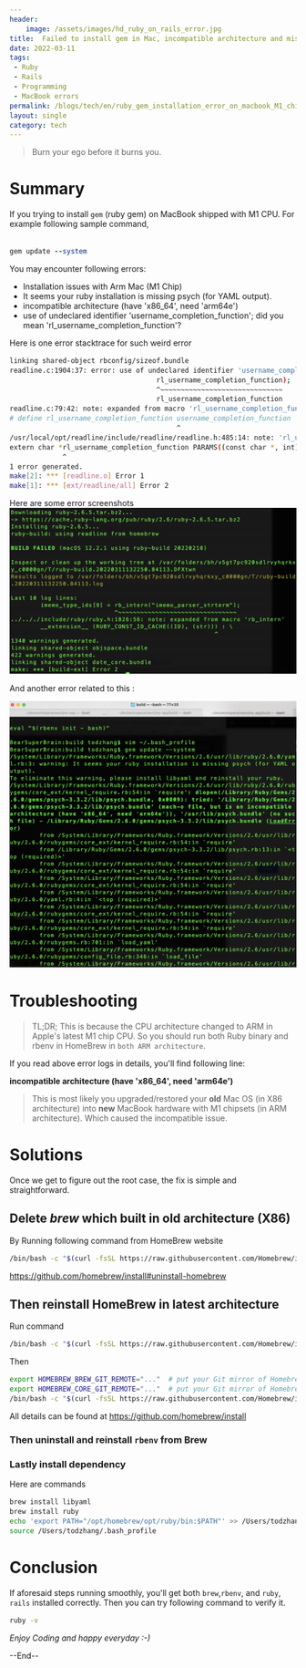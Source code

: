 ```yaml
---
header:
    image: /assets/images/hd_ruby_on_rails_error.jpg
title:  Failed to install gem in Mac, incompatible architecture and missing psych
date: 2022-03-11
tags:
 - Ruby
 - Rails
 - Programming
 - MacBook errors
permalink: /blogs/tech/en/ruby_gem_installation_error_on_macbook_M1_chips_CPU
layout: single
category: tech
---
```

> Burn your ego before it burns you.

# Summary
If you trying to install `gem` (ruby gem) on MacBook shipped with M1 CPU. For example following sample command, 

```ruby

gem update --system
```
You may encounter following errors:

 - Installation issues with Arm Mac (M1 Chip)
 - It seems your ruby installation is missing psych (for YAML output).
 - incompatible architecture (have 'x86_64', need 'arm64e')
 - use of undeclared identifier 'username_completion_function'; did you mean 'rl_username_completion_function'?

Here is one error stacktrace for such weird error
```bash
linking shared-object rbconfig/sizeof.bundle
readline.c:1904:37: error: use of undeclared identifier 'username_completion_function'; did you mean 'rl_username_completion_function'?
                                    rl_username_completion_function);
                                    ^~~~~~~~~~~~~~~~~~~~~~~~~~~~~~~
                                    rl_username_completion_function
readline.c:79:42: note: expanded from macro 'rl_username_completion_function'
# define rl_username_completion_function username_completion_function
                                         ^
/usr/local/opt/readline/include/readline/readline.h:485:14: note: 'rl_username_completion_function' declared here
extern char *rl_username_completion_function PARAMS((const char *, int));
             ^
1 error generated.
make[2]: *** [readline.o] Error 1
make[1]: *** [ext/readline/all] Error 2
```

Here are some error screenshots
![](/assets/images/ruby_gem_errors_m1_2.png)


And another error related to this :

![](/assets/images/ruby_gem_errors_m1.png)

# Troubleshooting

> TL;DR; This is because the CPU architecture changed to ARM in Apple's latest M1 chip CPU. So you should run both Ruby binary and rbenv in HomeBrew in `both ARM architecture`.

If you read above error logs in details, you'll find following line:

**incompatible architecture (have 'x86_64', need 'arm64e')**

> This is most likely you upgraded/restored your **old** Mac OS  (in X86 architecture) into **new** MacBook hardware with M1 chipsets (in ARM architecture). Which caused the incompatible issue.

# Solutions
Once we get to figure out the root case, the fix is simple and straightforward.

## Delete *brew* which built in old architecture (X86)
By Running following command from HomeBrew website

```bash
/bin/bash -c "$(curl -fsSL https://raw.githubusercontent.com/Homebrew/install/HEAD/uninstall.sh)"
```
https://github.com/homebrew/install#uninstall-homebrew

## Then reinstall HomeBrew in latest architecture
Run command 
```bash
/bin/bash -c "$(curl -fsSL https://raw.githubusercontent.com/Homebrew/install/HEAD/install.sh)"
```

Then 
```bash
export HOMEBREW_BREW_GIT_REMOTE="..."  # put your Git mirror of Homebrew/brew here
export HOMEBREW_CORE_GIT_REMOTE="..."  # put your Git mirror of Homebrew/homebrew-core here
/bin/bash -c "$(curl -fsSL https://raw.githubusercontent.com/Homebrew/install/HEAD/install.sh)"
```
All details can be found at https://github.com/homebrew/install

### Then uninstall and reinstall `rbenv` from Brew

### Lastly install dependency
Here are commands

```bash
brew install libyaml
brew install ruby
echo 'export PATH="/opt/homebrew/opt/ruby/bin:$PATH"' >> /Users/todzhang/.bash_profile
source /Users/todzhang/.bash_profile
```

# Conclusion
If aforesaid steps running smoothly, you'll get both `brew`,`rbenv`, and `ruby`, `rails` installed correctly.
Then you can try following command to verify it. 

```bash
ruby -v
```


*Enjoy Coding and happy everyday :-)*


--End--



